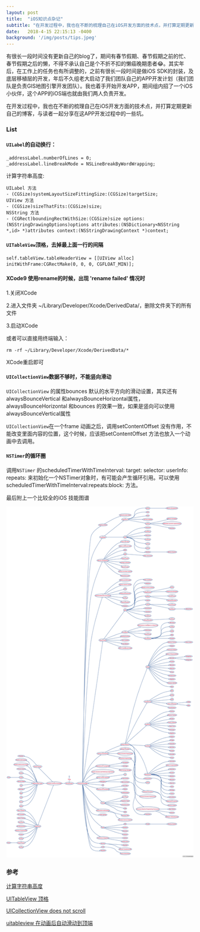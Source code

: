 ```yaml
---
layout: post
title:  "iOS知识点杂记"
subtitle: "在开发过程中，我也在不断的梳理自己在iOS开发方面的技术点，并打算定期更新自己的博客，与读者一起分享在这APP开发过程中的一些坑。"
date:   2018-4-15 22:15:13 -0400
background: '/img/posts/tips.jpeg'
---
```


有很长一段时间没有更新自己的blog了，期间有春节假期、春节假期之前的忙、春节假期之后的懒，不得不承认自己是个不折不扣的懒癌晚期患者😂。其实年后，在工作上的任务也有所调整的，之前有很长一段时间是做iOS SDK的封装，及底层移植层的开发，年后不久组老大启动了我们团队自己的APP开发计划（我们团队是负责GIS地图引擎开发团队）。我也着手开始开发APP，期间组内招了一个iOS小伙伴，这个APP的iOS端也就由我们两人负责开发。

在开发过程中，我也在不断的梳理自己在iOS开发方面的技术点，并打算定期更新自己的博客，与读者一起分享在这APP开发过程中的一些坑。

### List

#### `UILabel`的自动换行：

```
_addressLabel.numberOfLines = 0;
_addressLabel.lineBreakMode = NSLineBreakByWordWrapping;

```
计算字符串高度:

```
UILabel 方法
- (CGSize)systemLayoutSizeFittingSize:(CGSize)targetSize;
UIView 方法
- (CGSize)sizeThatFits:(CGSize)size;
NSString 方法
- (CGRect)boundingRectWithSize:(CGSize)size options:(NSStringDrawingOptions)options attributes:(NSDictionary<NSString *,id> *)attributes context:(NSStringDrawingContext *)context;
```

#### `UITableView`顶格，去掉最上面一行的间隔

```
self.tableView.tableHeaderView = [[UIView alloc] initWithFrame:CGRectMake(0, 0, 0, CGFLOAT_MIN)];
```

#### XCode9 使用rename的时候，出现 'rename failed' 情况时

1.关闭XCode

2.进入文件夹 ~/Library/Developer/Xcode/DerivedData/，删除文件夹下的所有文件

3.启动XCode

或者可以直接用终端输入：

```
rm -rf ~/Library/Developer/Xcode/DerivedData/*
```
XCode重启即可

#### `UICollectionView`数据不够时，不能竖向滑动
`UICollectionView` 的属性bounces 默认的水平方向的滑动设置，其实还有alwaysBounceVertical 和alwaysBounceHorizontal属性，alwaysBounceHorizontal 和bounces 的效果一致，如果是竖向可以使用alwaysBounceVertical属性

`UICollectionView`在一个frame 动画之后，调用setContentOffset 没有作用，不能改变里面内容的位置，这个时候，应该把setContentOffset 方法也放入一个动画中去调用。

#### `NSTimer`的循环圈
调用`NSTimer` 的scheduledTimerWithTimeInterval: target: selector: userInfo: repeats: 来初始化一个NSTimer对象时，有可能会产生循环引用。可以使用scheduledTimerWithTimeInterval:repeats:block: 方法。

最后附上一个比较全的iOS 技能图谱

![ROADMAP](/imgs/ROADMAP.png)

### 参考
[计算字符串高度](http://nextcocoa.com/uilabel-gen-ju-nei-rong-ji-suan-gao-du-de-san-chong-fang-fa/)

[UITableView 顶格](https://blog.sunnyxx.com/2015/04/15/ios-hide-grouped-tableview-header/)

[UICollectionView does not scroll](https://stackoverflow.com/questions/16069357/uicollectionview-does-not-scroll)

[uitableview 在动画后自动滑动到顶端](https://github.com/caoimghgin/TableViewCellWithAutoLayout/issues/13/tour/getting-started/)
